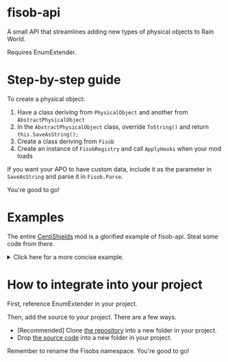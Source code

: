 # fisob-api
A small API that streamlines adding new types of physical objects to Rain World.

Requires EnumExtender.

# Step-by-step guide
To create a physical object:
1. Have a class deriving from `PhysicalObject` and another from `AbstractPhysicalObject`
2. In the `AbstractPhysicalObject` class, override `ToString()` and return `this.SaveAsString();`
3. Create a class deriving from `Fisob`
4. Create an instance of `FisobRegistry` and call `ApplyHooks` when your mod loads

If you want your APO to have custom data, include it as the parameter in `SaveAsString` and parse it in `Fisob.Parse`.

You're good to go!

# Examples

The entire [CentiShields](https://github.com/Dual-Iron/centipede-shields) mod is a glorified example of fisob-api. Steal some code from there.

<details>
    <summary>Click here for a more concise example.</summary>
    
```cs
class CustomFisob : Fisob {
    public static readonly CustomFisob Instance = new CustomFisob();
    
    private CustomFisob() : base("custom_fisob") { }

    public override AbstractPhysicalObject Parse(World world, EntitySaveData saveData) {
        return new CustomAPO(world, saveData.Pos, saveData.ID);
    }
}

class CustomAPO : AbstractPhysicalObject {
    public CustomAPO(World world, WorldCoordinate pos, EntityID ID) : base(world, CustomFisob.Instance.Type, null, pos, ID) { }
    
    public override string ToString() => this.SaveToString("");
    
    public override void Realize() {
        base.Realize();
        if (realizedObject == null)
            realizedObject = new CustomPO(...);
    }
}

class CustomPO : PhysicalObject {
    // etc...
    // To spawn a CustomPO in the world, use `new CustomAPO(world, pos, world.game.GetNewID()).Spawn()`.
}

class MyMod {
    void OnEnable() {
        new FisobRegistry(new[] { CustomFisob.Instance }).ApplyHooks();
    }
}
```
</details>

# How to integrate into your project
First, reference EnumExtender in your project.

Then, add the source to your project. There are a few ways.
- [Recommended] Clone [the repository](https://github.com/Dual-Iron/fisob-api.git) into a new folder in your project.
- Drop [the source code](https://github.com/Dual-Iron/fisob-api/archive/refs/heads/master.zip) into a new folder in your project.

Remember to rename the Fisobs namespace. You're good to go!
